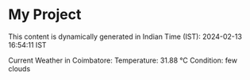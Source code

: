 # My Project

This content is dynamically generated in Indian Time (IST): 2024-02-13 16:54:11 IST


Current Weather in Coimbatore:
Temperature: 31.88 °C
Condition: few clouds
